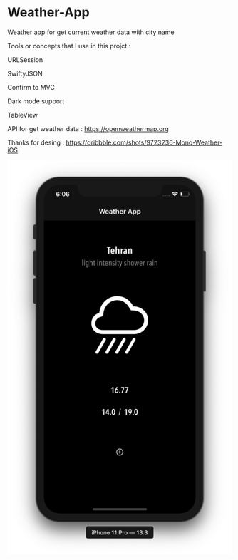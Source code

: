# Weather-App
Weather app for get current weather data with city name

Tools or concepts that I use in this projct :

URLSession

SwiftyJSON

Confirm to MVC

Dark mode support

TableView

API for get weather data : https://openweathermap.org

Thanks for desing : https://dribbble.com/shots/9723236-Mono-Weather-iOS

![](Screen/Image.png)

